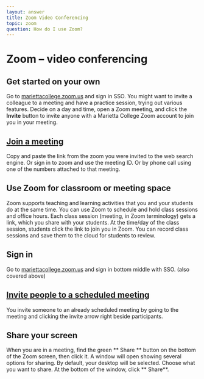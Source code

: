 ```yaml
---
layout: answer
title: Zoom Video Conferencing
topic: zoom
question: How do I use Zoom?
---
```

# Zoom – video conferencing

## Get started on your own
Go to [mariettacollege.zoom.us](https://mariettacollege.zoom.us/) and sign in SSO. You might want to invite a colleague to a meeting and have a practice session, trying out various features. Decide on a day and time, open a Zoom meeting, and click the  **Invite**  button to invite anyone with a Marietta College Zoom account to join you in your meeting.
## [Join a meeting](https://itconnect.uw.edu/connect/phones/conferencing/zoom-video-conferencing/join-meeting/)
Copy and paste the link from the zoom you were invited to the web search engine. Or sign in to zoom and use the meeting ID. Or by phone call using one of the numbers attached to that meeting.
## Use Zoom for classroom or meeting space
 Zoom supports teaching and learning activities that you and your students do at the same time. You can use Zoom to schedule and hold class sessions and office hours. Each class session (meeting, in Zoom terminology) gets a link, which you share with your students. At the time/day of the class session, students click the link to join you in Zoom. You can record class sessions and save them to the cloud for students to review.
## Sign in
Go to [mariettacollege.zoom.us](https://mariettacollege.zoom.us/) and sign in bottom middle with SSO. (also covered above)
## [Invite people to a scheduled meeting](https://itconnect.uw.edu/connect/phones/conferencing/zoom-video-conferencing/invite/)
You invite someone to an already scheduled meeting by going to the meeting and clicking the invite arrow right beside participants.
## Share your screen
When you are in a meeting, find the green ** Share ** button on the bottom of the Zoom screen, then click it. A window will open showing several options for sharing. By default, your desktop will be selected. Choose what you want to share. At the bottom of the window, click ** Share**.

